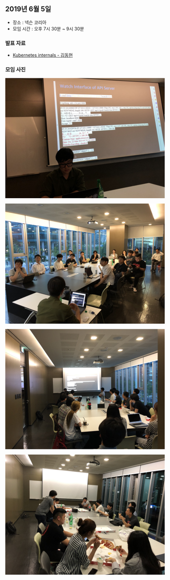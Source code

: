 ## 2019년 6월 5일
- 장소 : 넥슨 코리아
- 모임 시간 : 오후 7시 30분 ~ 9시 30분


### 발표 자료
- [Kubernetes internals - 김동현](https://drive.google.com/file/d/15_MfF43Vb4OG0wr_UsnvUnPCQZrQY9ID/view?fbclid=IwAR0hzeT2gGD3GFfa8PRT6mGVuwt0RpcZhc0Y2WhwvY56mi-jP7xIu0RYYTI)


### 모임 사진
![](../../images/2019/20190605_104610621_iOS.jpg)

![](../../images/2019/20190605_104621053_iOS.jpg)

![](../../images/2019/20190605_104636133_iOS.jpg)

![](../../images/2019/20190605_115617599_iOS.jpg)
